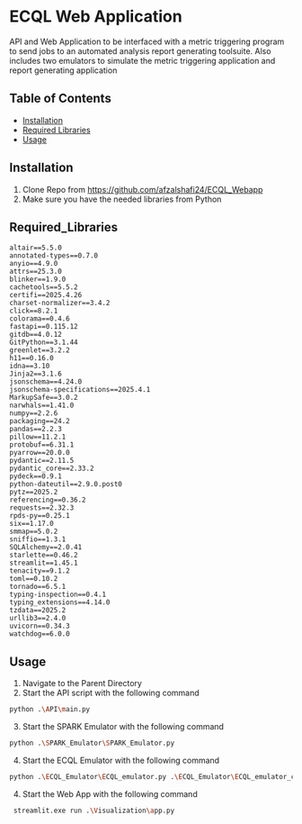 # ECQL Web Application

API and Web Application to be interfaced with a metric triggering program to send jobs to an automated analysis report generating toolsuite.
Also includes two emulators to simulate the metric triggering application and report generating application

## Table of Contents
- [Installation](#installation)
- [Required Libraries](#Required_Libraries)
- [Usage](#usage)

## Installation
1. Clone Repo from https://github.com/afzalshafi24/ECQL_Webapp
2. Make sure you have the needed libraries from Python

## Required_Libraries
	altair==5.5.0
	annotated-types==0.7.0
	anyio==4.9.0
	attrs==25.3.0
	blinker==1.9.0
	cachetools==5.5.2
	certifi==2025.4.26
	charset-normalizer==3.4.2
	click==8.2.1
	colorama==0.4.6
	fastapi==0.115.12
	gitdb==4.0.12
	GitPython==3.1.44
	greenlet==3.2.2
	h11==0.16.0
	idna==3.10
	Jinja2==3.1.6
	jsonschema==4.24.0
	jsonschema-specifications==2025.4.1
	MarkupSafe==3.0.2
	narwhals==1.41.0
	numpy==2.2.6
	packaging==24.2
	pandas==2.2.3
	pillow==11.2.1
	protobuf==6.31.1
	pyarrow==20.0.0
	pydantic==2.11.5
	pydantic_core==2.33.2
	pydeck==0.9.1
	python-dateutil==2.9.0.post0
	pytz==2025.2
	referencing==0.36.2
	requests==2.32.3
	rpds-py==0.25.1
	six==1.17.0
	smmap==5.0.2
	sniffio==1.3.1
	SQLAlchemy==2.0.41
	starlette==0.46.2
	streamlit==1.45.1
	tenacity==9.1.2
	toml==0.10.2
	tornado==6.5.1
	typing-inspection==0.4.1
	typing_extensions==4.14.0
	tzdata==2025.2
	urllib3==2.4.0
	uvicorn==0.34.3
	watchdog==6.0.0
               

## Usage
1. Navigate to the Parent Directory
2. Start the API script with the following command
```bash
python .\API\main.py
```
3. Start the SPARK Emulator with the following command
```bash
python .\SPARK_Emulator\SPARK_Emulator.py
```
4. Start the ECQL Emulator with the following command
```bash
python .\ECQL_Emulator\ECQL_emulator.py .\ECQL_Emulator\ECQL_emulator_config.ini
```
4. Start the Web App with the following command
```bash
 streamlit.exe run .\Visualization\app.py
```
